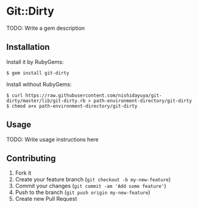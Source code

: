 # Git::Dirty

TODO: Write a gem description

## Installation

Install it by RubyGems:
```shell
$ gem install git-dirty
```

Install without RubyGems:
```shell
$ curl https://raw.githubusercontent.com/nishidayuya/git-dirty/master/lib/git-dirty.rb > path-environment-directory/git-dirty
$ chmod a+x path-environment-directory/git-dirty
```

## Usage

TODO: Write usage instructions here

## Contributing

1. Fork it
2. Create your feature branch (`git checkout -b my-new-feature`)
3. Commit your changes (`git commit -am 'Add some feature'`)
4. Push to the branch (`git push origin my-new-feature`)
5. Create new Pull Request
